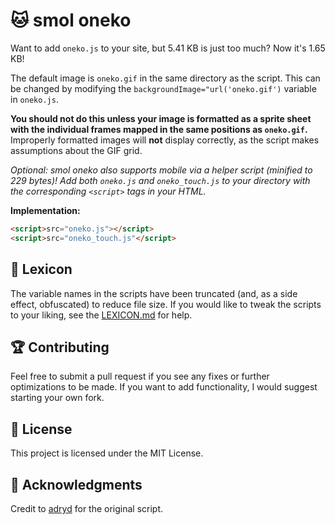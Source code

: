 # 🐱 smol oneko

Want to add `oneko.js` to your site, but 5.41 KB is just too much? Now it's 1.65 KB!

The default image is `oneko.gif` in the same directory as the script. This can be changed by modifying the `backgroundImage="url('oneko.gif')` variable in `oneko.js`.

**You should not do this unless your image is formatted as a sprite sheet with the individual frames mapped in the same positions as `oneko.gif`.** Improperly formatted images will **not** display correctly, as the script makes assumptions about the GIF grid.

*Optional: smol oneko also supports mobile via a helper script (minified to 229 bytes)! Add both `oneko.js` and `oneko_touch.js` to your directory with the corresponding `<script>` tags in your HTML.*

**Implementation:**

```html
<script>src="oneko.js"></script>
<script>src="oneko_touch.js"</script>
```

## 📖 Lexicon

The variable names in the scripts have been truncated (and, as a side effect, obfuscated) to reduce file size. If you would like to tweak the scripts to your liking, see the [LEXICON.md](https://github.com/ovnanova/smoloneko/blob/main/LEXICON.md) for help.

## 🏆 Contributing

Feel free to submit a pull request if you see any fixes or further optimizations to be made. If you want to add functionality, I would suggest starting your own fork.

## 📜 License

This project is licensed under the MIT License.

## 🤝 Acknowledgments

Credit to [adryd](https://github.com/adryd325/oneko.js) for the original script.
